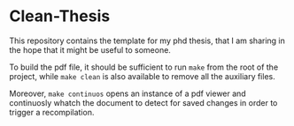 # Clean-Thesis

This repository contains the template for my phd thesis, that I am sharing in the hope that it might be useful to someone.

To build the pdf file, it should be sufficient to run `make` from the root of the project, while `make clean` is also available to remove all the auxiliary files.

Moreover, `make continuos` opens an instance of a pdf viewer and continuosly whatch the document to detect for saved changes in order to trigger a recompilation.
